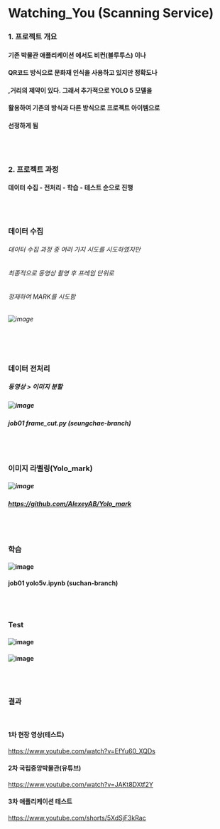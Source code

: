 # Watching_You (Scanning Service)

### 1. 프로젝트 개요

#### 기존 박물관 애플리케이션 에서도 비컨(블루투스) 이나 
#### QR코드 방식으로 문화재 인식을 사용하고 있지만 정확도나 
#### ,거리의 제약이 있다. 그래서 추가적으로 YOLO 5 모델을 
#### 활용하여 기존의 방식과 다른 방식으로 프로젝트 아이템으로  
#### 선정하게 됨  
<br>
<br>
 
### 2. 프로젝트 과정 

#### 데이터 수집 - 전처리 - 학습 - 테스트 순으로 진행  

<br>
<br>


### 데이터 수집 
###### 데이터 수집 과정 중 여러 가지 시도를 시도하였지만  
###### 최종적으로 동영상 촬영 후 프레임 단위로  
######  정제하여 MARK를 시도함 <br> 
###### ![image](https://user-images.githubusercontent.com/96555334/174024303-50217827-4235-4e31-8bc8-70bb5080734a.png)

<br>
<br>

### 데이터 전처리 
#####  동영상 > 이미지 분할  
##### ![image](https://user-images.githubusercontent.com/96555334/174024843-c0964308-1fdc-439c-8d83-82a089bc5e32.png)
##### job01 frame_cut.py  (seungchae-branch)

<br>
<br>

### 이미지 라벨링(Yolo_mark)
##### ![image](https://user-images.githubusercontent.com/96555334/174025322-12fdf7e6-dbde-4aae-9968-3f8927b1d2c4.png)
##### https://github.com/AlexeyAB/Yolo_mark
<br>
<br>

### 학습
#### ![image](https://user-images.githubusercontent.com/96555334/174025693-8a55e64b-2e38-4be1-b65c-0cd347534dcf.png)
#### job01 yolo5v.ipynb  (suchan-branch)

<br>
<br>

### Test
#### ![image](https://user-images.githubusercontent.com/96555334/174026991-5595a0dd-8ab6-4651-8ff1-85c9f028fd35.png)
#### ![image](https://user-images.githubusercontent.com/96555334/174027015-e871f84b-d7c1-4eb8-aee4-fa174f0862ce.png)

<br>
<br>

###  결과
<br>

#### 1차 현장 영상(테스트)
https://www.youtube.com/watch?v=EfYu60_XQDs 

#### 2차 국립중앙박물관(유튜브) 
https://www.youtube.com/watch?v=JAKt8DXtf2Y

#### 3차 애플리케이션 테스트 
https://www.youtube.com/shorts/5XdSjF3kRac<br> 


